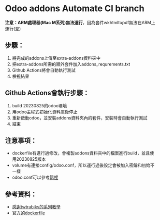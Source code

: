# Odoo addons Automate CI branch

**注意：ARM處理器(Mac M系列)無法運行**，因為套件wkhtmltopdf無法在ARM上運行([見](https://github.com/wkhtmltopdf/packaging/issues/98))

## 步驟：
1. 將完成的addons上傳至extra-addons資料夾中
2. 把extra-addons所需的額外套件加入addons_requrements.txt
3. Github Actions將會自動執行測試
4. 檢視結果


## Github Actions會執行步驟：
1. build 20230825的odoo環境
2. 用odoo主程式初始化資料庫後停止
3. 重新啟動odoo，並安裝addons資料夾內的套件，安裝時會自動執行測試
4. 結束


## 注意事項：
- dockerfile有進行過修改，會複製addons資料夾中的檔案進行build，並且使用20230825版本
- volume有連接config/odoo.conf，所以運行過後設定會被加入密鑰和初始不一樣
- odoo.conf可以參考[這裡](https://www.cybrosys.com/odoo/odoo-books/odoo-16-development/setup-development-environment/conf-file/)


## 參考資料：
- [感謝twtrubiks的系列教學](https://github.com/twtrubiks/odoo-docker-tutorial)
- [官方的dockerfile](https://github.com/odoo/docker)